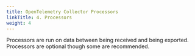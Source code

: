 ```yaml
---
title: OpenTelemetry Collector Processors
linkTitle: 4. Processors
weight: 4
---
```


Processors are run on data between being received and being exported. Processors are optional though some are recommended.

